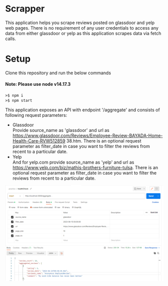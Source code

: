 # Scrapper  

This application helps you scrape reviews posted on glassdoor and yelp web pages. There is no requirement of any user credentials to access any data from either glassdoor or yelp as this application scrapes data via fetch calls.

# Setup
Clone this repository and run the below commands  
#### Note: Please use node v14.17.3

```
>$ npm i  
>$ npm start  
```

This application exposes an API with endpoint '/aggregate' and consists of following request parameters:   
* Glassdoor  
  Provide source_name as 'glassdoor' and url as https://www.glassdoor.com/Reviews/Employee-Review-BAYADA-Home-Health-Care-RVW512859
38.htm.
    There is an optional request parameter as filter_date in case you want to filter the reviews from recent to a particular date.
* Yelp  
  And for yelp.com provide source_name as 'yelp' and url as https://www.yelp.com/biz/mathis-brothers-furniture-tulsa.
  There is an optional request parameter as filter_date in case you want to filter the reviews from recent to a particular date.  

![alt text](https://github.com/sakshimishra2307/scrapper/blob/main/reqparams.PNG?raw=true)




